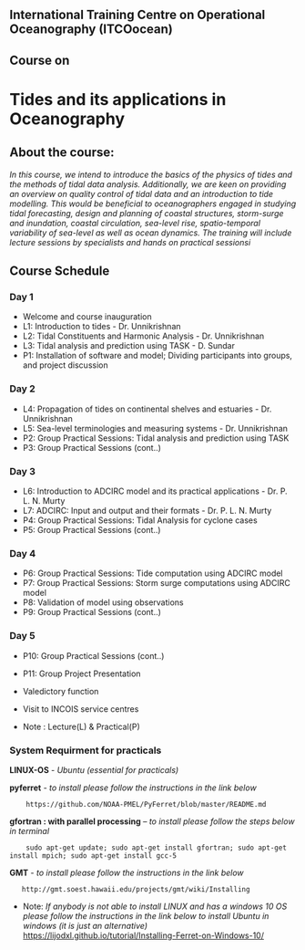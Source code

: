 
## International Training Centre on Operational Oceanography (ITCOocean)
## Course on
# Tides and its applications in Oceanography

## About the course:

*In this course, we intend to introduce the basics of the physics of tides and the methods of tidal data analysis. Additionally, we are keen on providing an overview on quality control of tidal data and an introduction to tide modelling. This would be beneficial to oceanographers engaged in studying tidal forecasting, design and planning of coastal structures, storm-surge and inundation, coastal circulation, sea-level rise, spatio-temporal variability of sea-level as well as ocean dynamics. The training will include lecture sessions by specialists and hands on practical sessionsi*

## Course Schedule     

### Day 1
* Welcome and course inauguration
* L1: Introduction to tides - Dr. Unnikrishnan
* L2: Tidal Constituents and Harmonic Analysis - Dr. Unnikrishnan
* L3: Tidal analysis and prediction using TASK - D. Sundar
* P1: Installation of software and model; Dividing participants into groups, and project discussion
### Day 2
* L4: Propagation of tides on continental shelves and estuaries - Dr. Unnikrishnan
* L5: Sea-level terminologies and measuring systems - Dr. Unnikrishnan
* P2: Group Practical Sessions: Tidal analysis and prediction using TASK
* P3: Group Practical Sessions (cont..)
### Day 3
* L6: Introduction to ADCIRC model and its practical applications - Dr. P. L. N. Murty
* L7: ADCIRC: Input and output and their formats - Dr. P. L. N. Murty
* P4: Group Practical Sessions: Tidal Analysis for cyclone cases
* P5: Group Practical Sessions (cont..)
### Day 4
* P6: Group Practical Sessions: Tide computation using ADCIRC model
* P7: Group Practical Sessions: Storm surge computations using ADCIRC model
* P8: Validation of model using observations
* P9: Group Practical Sessions (cont..)
### Day 5
* P10: Group Practical Sessions (cont..)
* P11: Group Project Presentation
* Valedictory function
* Visit to INCOIS service centres

* Note : Lecture(L) & Practical(P)

### System Requirment for practicals

**LINUX-OS** - *Ubuntu (essential for practicals)*

**pyferret** - *to install please follow the instructions in the link below*

        https://github.com/NOAA-PMEL/PyFerret/blob/master/README.md

**gfortran : with parallel processing** – *to install please follow the steps below in terminal*

        sudo apt-get update; sudo apt-get install gfortran; sudo apt-get install mpich; sudo apt-get install gcc-5

**GMT** - *to install please follow the instructions in the link below*

       http://gmt.soest.hawaii.edu/projects/gmt/wiki/Installing

* Note:
 *If anybody is not able to install LINUX and has a windows 10 OS please follow the instructions in the link below to install Ubuntu in windows (it is just an alternative)*
             https://lijodxl.github.io/tutorial/Installing-Ferret-on-Windows-10/
